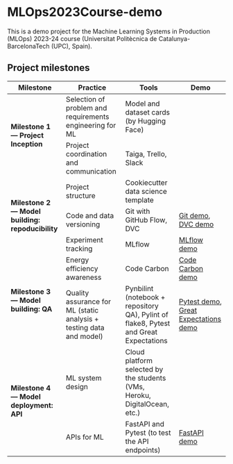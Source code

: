 # MLOps2023Course-demo
This is a demo project for the Machine Learning Systems in Production (MLOps) 2023-24 course (Universitat Politècnica de Catalunya-BarcelonaTech (UPC), Spain).

## Project milestones
<table>
    <thead>
        <tr>
            <th>Milestone</th>
            <th>Practice</th>
            <th>Tools</th>
            <th>Demo</th>
        </tr>
    </thead>
    <tbody>
        <tr>
            <td rowspan="2"><b>Milestone 1 &mdash; Project Inception</b></td>
            <td>Selection of problem and requirements engineering for ML</td>
            <td>Model and dataset cards (by Hugging Face)</td>
            <td></td>
        </tr>
        <tr>
            <td>Project coordination and communication</td>
            <td>Taiga, Trello, Slack</td>
        </tr>
        <tr>
            <td rowspan="3"><b>Milestone 2 &mdash; Model building: repoducibility</b></td>
            <td>Project structure</td>
            <td>Cookiecutter data science template</td>
            <td></td>
        </tr>
        <tr>
            <td>Code and data versioning</td>
            <td>Git with GitHub Flow, DVC</td>
            <td><a href="docs/git-demo.md">Git demo</a>, <a href="docs/dvc-demo.md">DVC demo</a></td>
        </tr>
        <tr>
            <td>Experiment tracking</td>
            <td>MLflow</td>
            <td><a href="docs/mlflow-demo.md">MLflow demo</a></td>
        </tr>
        <tr>
            <td rowspan="2"><b>Milestone 3 &mdash; Model building: QA</b></td>
            <td>Energy efficiency awareness</td>
            <td>Code Carbon</td>
            <td><a href="docs/codecarbon-demo.md">Code Carbon demo</a></td>
        </tr>
        <tr>
            <td>Quality assurance for ML (static analysis + testing data and model)</td>
            <td>Pynbilint (notebook + repository QA), Pylint of flake8, Pytest and Great Expectations</td>
            <td>
                <a href="docs/pytest-demo.md">Pytest demo</a>,
                <a href="docs/great-expectations-demo.md">Great Expectations demo</a>
            </td>
        </tr>
        <tr>
            <td rowspan="2"><b>Milestone 4 &mdash; Model deployment: API</b></td>
            <td>ML system design</td>
            <td>Cloud platform selected by the students (VMs, Heroku, DigitalOcean, etc.)</td>
            <td></td>
        </tr>
        <tr>
            <td>APIs for ML</td>
            <td>FastAPI and Pytest (to test the API endpoints)</td>
            <td><a href="docs/fastapi-demo.md">FastAPI demo</a></td>
        </tr>
    </tbody>
</table>
